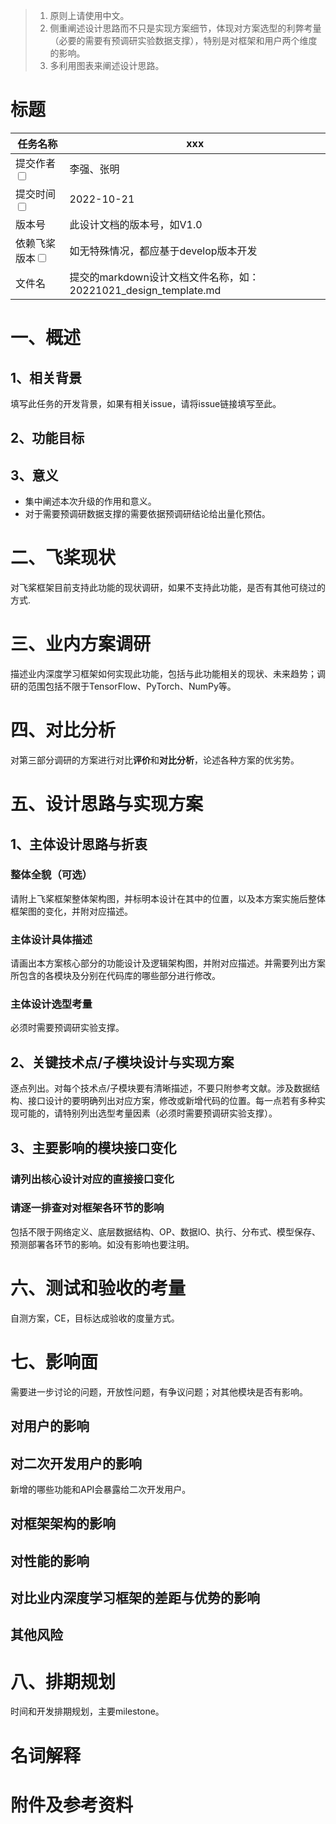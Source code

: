> 1. 原则上请使用中文。
> 2. 侧重阐述设计思路而不只是实现方案细节，体现对方案选型的利弊考量（必要的需要有预调研实验数据支撑），特别是对框架和用户两个维度的影响。
> 3. 多利用图表来阐述设计思路。

# 标题

|任务名称 | xxx | 
|---|---|
|提交作者<input type="checkbox" class="rowselector hidden"> | 李强、张明 | 
|提交时间<input type="checkbox" class="rowselector hidden"> | 2022-10-21 | 
|版本号 | 此设计文档的版本号，如V1.0 | 
|依赖飞桨版本<input type="checkbox" class="rowselector hidden"> | 如无特殊情况，都应基于develop版本开发 | 
|文件名 | 提交的markdown设计文档文件名称，如：20221021_design_template.md<br> | 

# 一、概述
## 1、相关背景
填写此任务的开发背景，如果有相关issue，请将issue链接填写至此。
## 2、功能目标

## 3、意义
- 集中阐述本次升级的作用和意义。
- 对于需要预调研数据支撑的需要依据预调研结论给出量化预估。

# 二、飞桨现状
对飞桨框架目前支持此功能的现状调研，如果不支持此功能，是否有其他可绕过的方式.


# 三、业内方案调研
描述业内深度学习框架如何实现此功能，包括与此功能相关的现状、未来趋势；调研的范围包括不限于TensorFlow、PyTorch、NumPy等。

# 四、对比分析
对第三部分调研的方案进行对比**评价**和**对比分析**，论述各种方案的优劣势。

# 五、设计思路与实现方案

## 1、主体设计思路与折衷
### 整体全貌（可选）
请附上飞桨框架整体架构图，并标明本设计在其中的位置，以及本方案实施后整体框架图的变化，并附对应描述。
### 主体设计具体描述
请画出本方案核心部分的功能设计及逻辑架构图，并附对应描述。并需要列出方案所包含的各模块及分别在代码库的哪些部分进行修改。
### 主体设计选型考量
必须时需要预调研实验支撑。

## 2、关键技术点/子模块设计与实现方案
逐点列出。对每个技术点/子模块要有清晰描述，不要只附参考文献。涉及数据结构、接口设计的要明确列出对应方案，修改或新增代码的位置。每一点若有多种实现可能的，请特别列出选型考量因素（必须时需要预调研实验支撑）。

## 3、主要影响的模块接口变化
### 请列出核心设计对应的直接接口变化
### 请逐一排查对对框架各环节的影响
包括不限于网络定义、底层数据结构、OP、数据IO、执行、分布式、模型保存、预测部署各环节的影响。如没有影响也要注明。

# 六、测试和验收的考量
自测方案，CE，目标达成验收的度量方式。

# 七、影响面
需要进一步讨论的问题，开放性问题，有争议问题；对其他模块是否有影响。
## 对用户的影响

## 对二次开发用户的影响
新增的哪些功能和API会暴露给二次开发用户。
## 对框架架构的影响
## 对性能的影响
## 对比业内深度学习框架的差距与优势的影响
## 其他风险

# 八、排期规划
时间和开发排期规划，主要milestone。

# 名词解释

# 附件及参考资料
